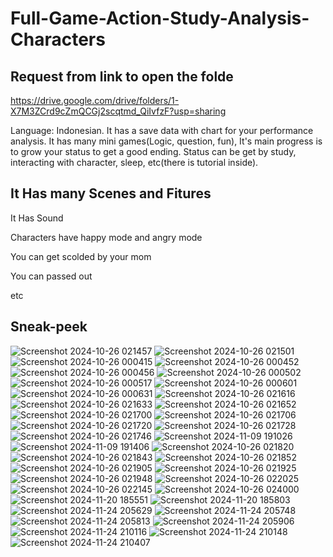 # Full-Game-Action-Study-Analysis-Characters
## Request from link to open the folde


https://drive.google.com/drive/folders/1-X7M3ZCrd9cZmQCGj2scqtmd_QiIvfzF?usp=sharing


Language: Indonesian. It has a save data with chart for your performance analysis. It has many mini games(Logic, question, fun), It's main progress is to grow your status to get a good ending. Status can be get by study, interacting with character, sleep, etc(there is tutorial inside).
## It Has many Scenes and Fitures
It Has Sound

Characters have happy mode and angry mode

You can get scolded by your mom

You can passed out

etc
## Sneak-peek

![Screenshot 2024-10-26 021457](https://github.com/user-attachments/assets/ca3520eb-34a1-4d08-86b7-8afd6d325840)
![Screenshot 2024-10-26 021501](https://github.com/user-attachments/assets/095109f9-ae7f-414c-8714-37703bcb981b)
![Screenshot 2024-10-26 000415](https://github.com/user-attachments/assets/63d0a9ae-0529-4ecc-a871-3058d70c52fd)
![Screenshot 2024-10-26 000452](https://github.com/user-attachments/assets/46ca2e30-c0ba-4b4c-99ab-08a68f54d4b0)
![Screenshot 2024-10-26 000456](https://github.com/user-attachments/assets/f432a0bb-6301-4941-bc22-d83d3ea9d7c3)
![Screenshot 2024-10-26 000502](https://github.com/user-attachments/assets/48e6e1e3-6cdb-4c80-9c1b-17245a8fb16a)
![Screenshot 2024-10-26 000517](https://github.com/user-attachments/assets/7e13a250-4952-47f4-8e39-4abe13ec2461)
![Screenshot 2024-10-26 000601](https://github.com/user-attachments/assets/462f889e-ef84-47a3-a815-b83c291892a8)
![Screenshot 2024-10-26 000631](https://github.com/user-attachments/assets/e497fb26-64e3-46e2-8d2a-8ebdf6be78c3)
![Screenshot 2024-10-26 021616](https://github.com/user-attachments/assets/0b45e7a4-e8ed-4d58-863c-9e84ad686af2)
![Screenshot 2024-10-26 021633](https://github.com/user-attachments/assets/06e9fe5e-47a8-425c-a262-1190759e46f7)
![Screenshot 2024-10-26 021652](https://github.com/user-attachments/assets/de349f57-7db5-4084-ac08-e32401c4d4b9)
![Screenshot 2024-10-26 021700](https://github.com/user-attachments/assets/cd029ce9-6f2b-4366-bc10-75c771212402)
![Screenshot 2024-10-26 021706](https://github.com/user-attachments/assets/c88669cd-19c3-4541-9843-6084dda7eb43)
![Screenshot 2024-10-26 021720](https://github.com/user-attachments/assets/b8ed1ca3-ef2e-4fd5-a04e-22d3ad606c8f)
![Screenshot 2024-10-26 021728](https://github.com/user-attachments/assets/db1037f9-efef-49c4-bc22-ee9618f580b8)
![Screenshot 2024-10-26 021746](https://github.com/user-attachments/assets/cf2018a3-8c47-4b72-aee6-330f603c93fa)
![Screenshot 2024-11-09 191026](https://github.com/user-attachments/assets/089d6661-d3c8-4abb-a155-4880aca4fd03)
![Screenshot 2024-11-09 191406](https://github.com/user-attachments/assets/399fe9a5-a326-4f74-a59f-632c870312a2)
![Screenshot 2024-10-26 021820](https://github.com/user-attachments/assets/ee84f271-5b10-4314-b6ed-af5f0d4c2528)
![Screenshot 2024-10-26 021843](https://github.com/user-attachments/assets/adf228f3-7a28-41bb-8902-075f58e1681d)
![Screenshot 2024-10-26 021852](https://github.com/user-attachments/assets/81e75c9e-dc18-4b4e-b413-83728362f804)
![Screenshot 2024-10-26 021905](https://github.com/user-attachments/assets/4097c882-4b9d-4638-98f1-aa3098e49878)
![Screenshot 2024-10-26 021925](https://github.com/user-attachments/assets/76fe5cde-6d0e-4401-9bdf-0398c38541be)
![Screenshot 2024-10-26 021948](https://github.com/user-attachments/assets/8cbcd52d-f0a0-4b6d-b8f7-2492b9720611)
![Screenshot 2024-10-26 022025](https://github.com/user-attachments/assets/61c58a7b-055d-4c18-aa2b-8c29cb532aff)
![Screenshot 2024-10-26 022145](https://github.com/user-attachments/assets/990cd579-87e3-4aaf-978c-7e4ce3095f04)
![Screenshot 2024-10-26 024000](https://github.com/user-attachments/assets/06ec0b1c-b92c-4ac2-820d-a43af8647850)
![Screenshot 2024-11-20 185551](https://github.com/user-attachments/assets/e0289b5b-9952-4ebc-bcfc-a7a446d430cc)
![Screenshot 2024-11-20 185803](https://github.com/user-attachments/assets/d43f6b9c-c241-4beb-83e9-3361f3ad2a9e)
![Screenshot 2024-11-24 205629](https://github.com/user-attachments/assets/1de26dda-a5aa-46f0-a58a-d38daeea3a4c)
![Screenshot 2024-11-24 205748](https://github.com/user-attachments/assets/2190073e-da5d-40ca-872f-23eb9d5a124a)
![Screenshot 2024-11-24 205813](https://github.com/user-attachments/assets/ab3ca32f-4528-4bbb-a8a3-33441953d979)
![Screenshot 2024-11-24 205906](https://github.com/user-attachments/assets/8b416de9-91da-4408-adca-fe44496bee19)
![Screenshot 2024-11-24 210116](https://github.com/user-attachments/assets/ea24f994-a3b8-4c51-bcce-1a7060bea29e)
![Screenshot 2024-11-24 210148](https://github.com/user-attachments/assets/e26c84f4-7378-444c-a5f5-a5f52032aeec)
![Screenshot 2024-11-24 210407](https://github.com/user-attachments/assets/011db89a-cf2f-40e6-b56f-fa5a78bbce91)

